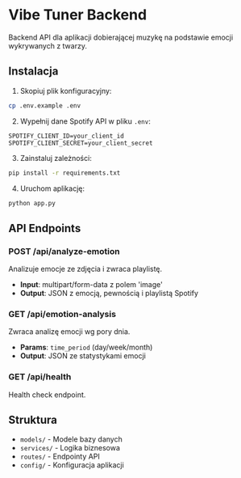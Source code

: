 # Vibe Tuner Backend

Backend API dla aplikacji dobierającej muzykę na podstawie emocji wykrywanych z twarzy.

## Instalacja

1. Skopiuj plik konfiguracyjny:
```bash
cp .env.example .env
```

2. Wypełnij dane Spotify API w pliku `.env`:
```
SPOTIFY_CLIENT_ID=your_client_id
SPOTIFY_CLIENT_SECRET=your_client_secret
```

3. Zainstaluj zależności:
```bash
pip install -r requirements.txt
```

4. Uruchom aplikację:
```bash
python app.py
```

## API Endpoints

### POST /api/analyze-emotion
Analizuje emocje ze zdjęcia i zwraca playlistę.
- **Input**: multipart/form-data z polem 'image'
- **Output**: JSON z emocją, pewnością i playlistą Spotify

### GET /api/emotion-analysis
Zwraca analizę emocji wg pory dnia.
- **Params**: `time_period` (day/week/month)
- **Output**: JSON ze statystykami emocji

### GET /api/health
Health check endpoint.

## Struktura
- `models/` - Modele bazy danych
- `services/` - Logika biznesowa
- `routes/` - Endpointy API
- `config/` - Konfiguracja aplikacji